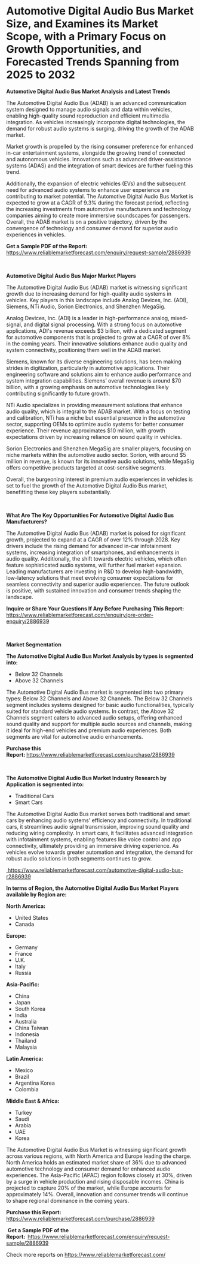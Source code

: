 <p><h1>Automotive Digital Audio Bus Market Size, and Examines its Market Scope, with a Primary Focus on Growth Opportunities, and Forecasted Trends Spanning from 2025 to 2032</h1></p><p><strong>Automotive Digital Audio Bus Market Analysis and Latest Trends</strong></p>
<p><p>The Automotive Digital Audio Bus (ADAB) is an advanced communication system designed to manage audio signals and data within vehicles, enabling high-quality sound reproduction and efficient multimedia integration. As vehicles increasingly incorporate digital technologies, the demand for robust audio systems is surging, driving the growth of the ADAB market. </p><p>Market growth is propelled by the rising consumer preference for enhanced in-car entertainment systems, alongside the growing trend of connected and autonomous vehicles. Innovations such as advanced driver-assistance systems (ADAS) and the integration of smart devices are further fueling this trend. </p><p>Additionally, the expansion of electric vehicles (EVs) and the subsequent need for advanced audio systems to enhance user experience are contributing to market potential. The Automotive Digital Audio Bus Market is expected to grow at a CAGR of 9.3% during the forecast period, reflecting the increasing investments from automotive manufacturers and technology companies aiming to create more immersive soundscapes for passengers. Overall, the ADAB market is on a positive trajectory, driven by the convergence of technology and consumer demand for superior audio experiences in vehicles.</p></p>
<p><strong>Get a Sample PDF of the Report:&nbsp;</strong> <a href="https://www.reliablemarketforecast.com/enquiry/request-sample/2886939?utm_campaign=3081&utm_medium=2&utm_source=Github&utm_content=ia&utm_term=13032025&utm_id=automotive-digital-audio-bus">https://www.reliablemarketforecast.com/enquiry/request-sample/2886939</a></p>
<p>&nbsp;</p>
<p><strong>Automotive Digital Audio Bus Major Market Players</strong></p>
<p><p>The Automotive Digital Audio Bus (ADAB) market is witnessing significant growth due to increasing demand for high-quality audio systems in vehicles. Key players in this landscape include Analog Devices, Inc. (ADI), Siemens, NTi Audio, Sorion Electronics, and Shenzhen MegaSig.</p><p>Analog Devices, Inc. (ADI) is a leader in high-performance analog, mixed-signal, and digital signal processing. With a strong focus on automotive applications, ADI's revenue exceeds $3 billion, with a dedicated segment for automotive components that is projected to grow at a CAGR of over 8% in the coming years. Their innovative solutions enhance audio quality and system connectivity, positioning them well in the ADAB market.</p><p>Siemens, known for its diverse engineering solutions, has been making strides in digitization, particularly in automotive applications. Their engineering software and solutions aim to enhance audio performance and system integration capabilities. Siemens’ overall revenue is around $70 billion, with a growing emphasis on automotive technologies likely contributing significantly to future growth.</p><p>NTi Audio specializes in providing measurement solutions that enhance audio quality, which is integral to the ADAB market. With a focus on testing and calibration, NTi has a niche but essential presence in the automotive sector, supporting OEMs to optimize audio systems for better consumer experience. Their revenue approximates $10 million, with growth expectations driven by increasing reliance on sound quality in vehicles.</p><p>Sorion Electronics and Shenzhen MegaSig are smaller players, focusing on niche markets within the automotive audio sector. Sorion, with around $5 million in revenue, is known for its innovative audio solutions, while MegaSig offers competitive products targeted at cost-sensitive segments.</p><p>Overall, the burgeoning interest in premium audio experiences in vehicles is set to fuel the growth of the Automotive Digital Audio Bus market, benefitting these key players substantially.</p></p>
<p>&nbsp;</p>
<p><strong>What Are The Key Opportunities For Automotive Digital Audio Bus Manufacturers?</strong></p>
<p><p>The Automotive Digital Audio Bus (ADAB) market is poised for significant growth, projected to expand at a CAGR of over 12% through 2028. Key drivers include the rising demand for advanced in-car infotainment systems, increasing integration of smartphones, and enhancements in audio quality. Additionally, the shift towards electric vehicles, which often feature sophisticated audio systems, will further fuel market expansion. Leading manufacturers are investing in R&D to develop high-bandwidth, low-latency solutions that meet evolving consumer expectations for seamless connectivity and superior audio experiences. The future outlook is positive, with sustained innovation and consumer trends shaping the landscape.</p></p>
<p><strong>Inquire or Share Your Questions If Any Before Purchasing This Report:</strong> <a href="https://www.reliablemarketforecast.com/enquiry/pre-order-enquiry/2886939?utm_campaign=3081&utm_medium=2&utm_source=Github&utm_content=ia&utm_term=13032025&utm_id=automotive-digital-audio-bus">https://www.reliablemarketforecast.com/enquiry/pre-order-enquiry/2886939</a></p>
<p>&nbsp;</p>
<p><strong>Market Segmentation</strong></p>
<p><strong>The Automotive Digital Audio Bus Market Analysis by types is segmented into:</strong></p>
<p><ul><li>Below 32 Channels</li><li>Above 32 Channels</li></ul></p>
<p><p>The Automotive Digital Audio Bus market is segmented into two primary types: Below 32 Channels and Above 32 Channels. The Below 32 Channels segment includes systems designed for basic audio functionalities, typically suited for standard vehicle audio systems. In contrast, the Above 32 Channels segment caters to advanced audio setups, offering enhanced sound quality and support for multiple audio sources and channels, making it ideal for high-end vehicles and premium audio experiences. Both segments are vital for automotive audio enhancements.</p></p>
<p><strong>Purchase this Report:&nbsp;</strong><a href="https://www.reliablemarketforecast.com/purchase/2886939?utm_campaign=3081&utm_medium=2&utm_source=Github&utm_content=ia&utm_term=13032025&utm_id=automotive-digital-audio-bus">https://www.reliablemarketforecast.com/purchase/2886939</a></p>
<p>&nbsp;</p>
<p><strong>The Automotive Digital Audio Bus Market Industry Research by Application is segmented into:</strong></p>
<p><ul><li>Traditional Cars</li><li>Smart Cars</li></ul></p>
<p><p>The Automotive Digital Audio Bus market serves both traditional and smart cars by enhancing audio systems' efficiency and connectivity. In traditional cars, it streamlines audio signal transmission, improving sound quality and reducing wiring complexity. In smart cars, it facilitates advanced integration with infotainment systems, enabling features like voice control and app connectivity, ultimately providing an immersive driving experience. As vehicles evolve towards greater automation and integration, the demand for robust audio solutions in both segments continues to grow.</p></p>
<p><a href="https://www.reliablemarketforecast.com/automotive-digital-audio-bus-r2886939?utm_campaign=3081&utm_medium=2&utm_source=Github&utm_content=ia&utm_term=13032025&utm_id=automotive-digital-audio-bus">&nbsp;https://www.reliablemarketforecast.com/automotive-digital-audio-bus-r2886939</a></p>
<p><strong>In terms of Region, the Automotive Digital Audio Bus Market Players available by Region are:</strong></p>
<p>
    <p> <strong> North America: </strong>
        <ul>
            <li>United States</li>
            <li>Canada</li>
        </ul>
        </p> 
    <p> <strong> Europe: </strong>
        <ul>
            <li>Germany</li>
            <li>France</li>
            <li>U.K.</li>
            <li>Italy</li>
            <li>Russia</li>
        </ul>
        </p> 
    <p> <strong> Asia-Pacific: </strong>
        <ul>
            <li>China</li>
            <li>Japan</li>
            <li>South Korea</li>
            <li>India</li>
            <li>Australia</li>
            <li>China Taiwan</li>
            <li>Indonesia</li>
            <li>Thailand</li>
            <li>Malaysia</li>
        </ul>
        </p> 
    <p> <strong> Latin America: </strong>
        <ul>
            <li>Mexico</li>
            <li>Brazil</li>
            <li>Argentina Korea</li>
            <li>Colombia</li>
        </ul>
        </p> 
    <p> <strong> Middle East & Africa: </strong>
        <ul>
            <li>Turkey</li>
            <li>Saudi</li>
            <li>Arabia</li>
            <li>UAE</li>
            <li>Korea</li>
        </ul>
    </p>
    </p>
<p><p>The Automotive Digital Audio Bus Market is witnessing significant growth across various regions, with North America and Europe leading the charge. North America holds an estimated market share of 36% due to advanced automotive technology and consumer demand for enhanced audio experiences. The Asia-Pacific (APAC) region follows closely at 30%, driven by a surge in vehicle production and rising disposable incomes. China is projected to capture 20% of the market, while Europe accounts for approximately 14%. Overall, innovation and consumer trends will continue to shape regional dominance in the coming years.</p></p>
<p><strong>Purchase this Report: </strong><a href="https://www.reliablemarketforecast.com/purchase/2886939?utm_campaign=3081&utm_medium=2&utm_source=Github&utm_content=ia&utm_term=13032025&utm_id=automotive-digital-audio-bus">https://www.reliablemarketforecast.com/purchase/2886939</a></p>
<p>&nbsp;<strong>Get a Sample PDF of the Report:&nbsp;&nbsp;</strong><a href="https://www.reliablemarketforecast.com/enquiry/request-sample/2886939?utm_campaign=3081&utm_medium=2&utm_source=Github&utm_content=ia&utm_term=13032025&utm_id=automotive-digital-audio-bus">https://www.reliablemarketforecast.com/enquiry/request-sample/2886939</a></p>
<p><strong></strong></p>
<p>Check more reports on <a href="https://www.reliablemarketforecast.com/?utm_campaign=3081&utm_medium=2&utm_source=Github&utm_content=ia&utm_term=13032025&utm_id=automotive-digital-audio-bus">https://www.reliablemarketforecast.com/</a></p>